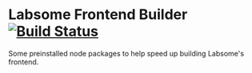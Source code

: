 # Labsome Frontend Builder [![Build Status](https://travis-ci.org/labsome/frontend-builder.svg?branch=master)](https://travis-ci.org/labsome/frontend-builder)

Some preinstalled node packages to help speed up building Labsome's frontend.
